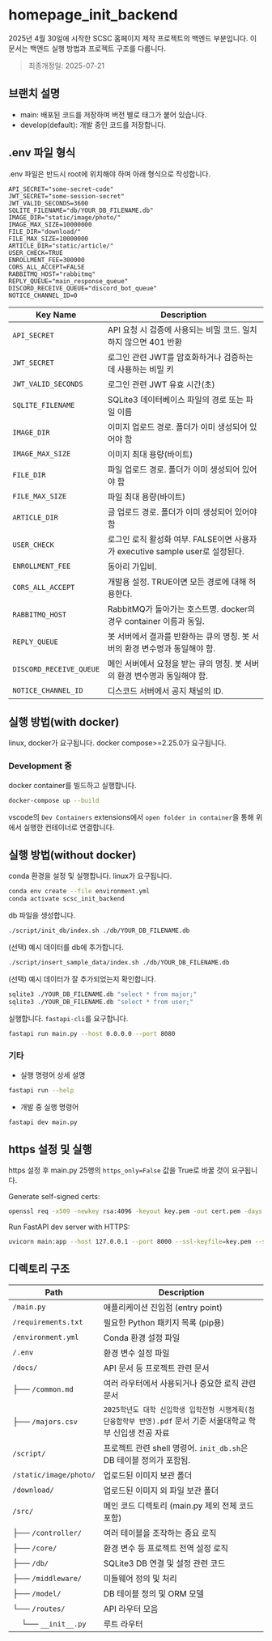 # homepage_init_backend

2025년 4월 30일에 시작한 SCSC 홈페이지 제작 프로젝트의 백엔드 부분입니다. 이 문서는 백엔드 실행 방법과 프로젝트 구조를 다룹니다.

> 최종개정일: 2025-07-21

## 브랜치 설명

- main: 배포된 코드를 저장하며 버전 별로 태그가 붙어 있습니다.
- develop(default): 개발 중인 코드를 저장합니다.

## .env 파일 형식

.env 파일은 반드시 root에 위치해야 하며 아래 형식으로 작성합니다. 

```env
API_SECRET="some-secret-code"
JWT_SECRET="some-session-secret"
JWT_VALID_SECONDS=3600
SQLITE_FILENAME="db/YOUR_DB_FILENAME.db"
IMAGE_DIR="static/image/photo/"
IMAGE_MAX_SIZE=10000000
FILE_DIR="download/"
FILE_MAX_SIZE=10000000
ARTICLE_DIR="static/article/"
USER_CHECK=TRUE
ENROLLMENT_FEE=300000
CORS_ALL_ACCEPT=FALSE
RABBITMQ_HOST="rabbitmq"
REPLY_QUEUE="main_response_queue"
DISCORD_RECEIVE_QUEUE="discord_bot_queue"
NOTICE_CHANNEL_ID=0
```

| Key Name             | Description                                                      |
|----------------------|------------------------------------------------------------------|
| `API_SECRET`             | API 요청 시 검증에 사용되는 비밀 코드. 일치하지 않으면 401 반환  |
| `JWT_SECRET`             | 로그인 관련 JWT를 암호화하거나 검증하는 데 사용하는 비밀 키          |
| `JWT_VALID_SECONDS`      | 로그인 관련 JWT 유효 시간(초)          |
| `SQLITE_FILENAME`        | SQLite3 데이터베이스 파일의 경로 또는 파일 이름                  |
| `IMAGE_DIR`              | 이미지 업로드 경로. 폴더가 이미 생성되어 있어야 함 |
| `IMAGE_MAX_SIZE`         | 이미지 최대 용량(바이트) |
| `FILE_DIR`               | 파일 업로드 경로. 폴더가 이미 생성되어 있어야 함 |
| `FILE_MAX_SIZE`          | 파일 최대 용량(바이트) |
| `ARTICLE_DIR`            | 글 업로드 경로. 폴더가 이미 생성되어 있어야 함 |
| `USER_CHECK`             | 로그인 로직 활성화 여부. FALSE이면 사용자가 executive sample user로 설정된다. |
| `ENROLLMENT_FEE`         | 동아리 가입비. |
| `CORS_ALL_ACCEPT`        | 개발용 설정. TRUE이면 모든 경로에 대해 허용한다.  |
| `RABBITMQ_HOST`          | RabbitMQ가 돌아가는 호스트명. docker의 경우 container 이름과 동일. |
| `REPLY_QUEUE`            | 봇 서버에서 결과를 반환하는 큐의 명칭. 봇 서버의 환경 변수명과 동일해야 함. |
| `DISCORD_RECEIVE_QUEUE`  | 메인 서버에서 요청을 받는 큐의 명칭. 봇 서버의 환경 변수명과 동일해야 함. |
| `NOTICE_CHANNEL_ID`      | 디스코드 서버에서 공지 채널의 ID. |

## 실행 방법(with docker)

linux, docker가 요구됩니다. docker compose>=2.25.0가 요구됩니다.  

### Development 중

docker container를 빌드하고 실행합니다.
```bash
docker-compose up --build
```
vscode의 `Dev Containers` extensions에서 `open folder in container`을 통해 위에서 실행한 컨테이너로 연결합니다.


## 실행 방법(without docker)

conda 환경을 설정 및 실행합니다. linux가 요구됩니다.

```bash
conda env create --file environment.yml
conda activate scsc_init_backend
```

db 파일을 생성합니다.
```bash
./script/init_db/index.sh ./db/YOUR_DB_FILENAME.db
```

(선택) 예시 데이터를 db에 추가합니다. 
```bash
./script/insert_sample_data/index.sh ./db/YOUR_DB_FILENAME.db
```

(선택) 예시 데이터가 잘 추가되었는지 확인합니다. 
```bash
sqlite3 ./YOUR_DB_FILENAME.db "select * from major;"
sqlite3 ./YOUR_DB_FILENAME.db "select * from user;"
```

실행합니다. `fastapi-cli`를 요구합니다.
```bash
fastapi run main.py --host 0.0.0.0 --port 8080
```

### 기타

- 실행 명령어 상세 설명

```bash
fastapi run --help
```

- 개발 중 실행 명령어

```bash
fastapi dev main.py
```

## https 설정 및 실행

https 설정 후 main.py 25행의 `https_only=False` 값을 True로 바꿀 것이 요구됩니다.

Generate self-signed certs:
```bash
openssl req -x509 -newkey rsa:4096 -keyout key.pem -out cert.pem -days 365 -nodes
```

Run FastAPI dev server with HTTPS:
```bash
uvicorn main:app --host 127.0.0.1 --port 8000 --ssl-keyfile=key.pem --ssl-certfile=cert.pem
```

## 디렉토리 구조

| Path                | Description |
|---------------------|-------------|
| `/main.py`          | 애플리케이션 진입점 (entry point) |
| `/requirements.txt` | 필요한 Python 패키지 목록 (pip용) |
| `/environment.yml`  | Conda 환경 설정 파일 |
| `/.env`             | 환경 변수 설정 파일 |
| `/docs/`            | API 문서 등 프로젝트 관련 문서 |
| ├── `/common.md`    | 여러 라우터에서 사용되거나 중요한 로직 관련 문서 |
| ├── `/majors.csv`   | `2025학년도 대학 신입학생 입학전형 시행계획(첨단융합학부 반영).pdf` 문서 기준 서울대학교 학부 신입생 전공 자료 |
| `/script/`          | 프로젝트 관련 shell 명령어. `init_db.sh`은 DB 테이블 정의가 포함됨. |
| `/static/image/photo/` | 업로드된 이미지 보관 폴더 |
| `/download/`        | 업로드된 이미지 외 파일 보관 폴더 |
| `/src/`             | 메인 코드 디렉토리 (main.py 제외 전체 코드 포함) |
| ├── `/controller/`  | 여러 테이블을 조작하는 중요 로직 |
| ├── `/core/`        | 환경 변수 등 프로젝트 전역 설정 로직 |
| ├── `/db/`          | SQLite3 DB 연결 및 설정 관련 코드 |
| ├── `/middleware/`  | 미들웨어 정의 및 처리 |
| ├── `/model/`       | DB 테이블 정의 및 ORM 모델 |
| └── `/routes/`      | API 라우터 모음 |
| &nbsp;&nbsp;&nbsp;&nbsp;└── `__init__.py` | 루트 라우터 |
